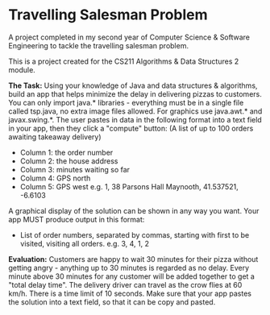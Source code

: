 # Travelling Salesman Problem
A project completed in my second year of Computer Science &amp; Software Engineering to tackle the travelling salesman problem. 

This is a project created for the CS211 Algorithms & Data Structures 2 module. 

**The Task:** Using your knowledge of Java and data structures & algorithms, build an app that helps minimize the delay in delivering pizzas to customers. You can only import java.* libraries - everything must be in a single file called tsp.java, no extra image files allowed. For graphics use java.awt.* and javax.swing.*. The user pastes in data in the following format into a text field in your app, then they click a "compute" button:
(A list of up to 100 orders awaiting takeaway delivery)
 - Column 1: the order number
 - Column 2: the house address 
 - Column 3: minutes waiting so far
 - Column 4: GPS north
 - Column 5: GPS west
 e.g. 1, 38 Parsons Hall Maynooth, 41.537521, -6.6103

A graphical display of the solution can be shown in any way you want. Your app MUST produce output in this format:
 - List of order numbers, separated by commas, starting with first to be visited, visiting all orders.
 e.g. 3, 4, 1, 2

**Evaluation:** Customers are happy to wait 30 minutes for their pizza without getting angry - anything up to 30 minutes is regarded as no delay. Every minute above 30 minutes for any customer will be added together to get a "total delay time". The delivery driver can travel as the crow flies at 60 km/h. There is a time limit of 10 seconds. Make sure that your app pastes the solution into a text field, so that it can be copy and pasted.
